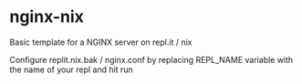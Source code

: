 # nginx-nix

Basic template for a NGINX server on repl.it / nix

Configure replit.nix.bak / nginx.conf by replacing REPL_NAME variable with the name of your repl and hit run

